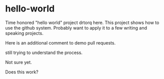 hello-world
===========

Time honored "hello world" project
drtorq here. This project shows how to use the github system. Probably want to apply it to a few writing and speaking projects.

Here is an additional comment to demo pull requests.

still trying to understand the process.

Not sure yet.

Does this work?
